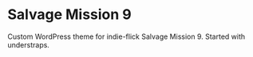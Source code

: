 # Salvage Mission 9

Custom WordPress theme for indie-flick Salvage Mission 9. Started with understraps.